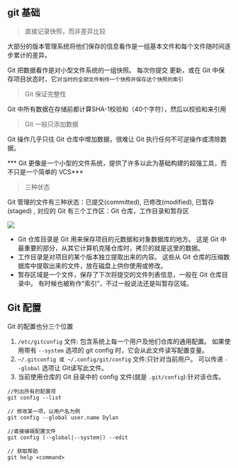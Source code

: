 ## git 基础

> 直接记录快照，而非差异比较

大部分的版本管理系统将他们保存的信息看作是一组基本文件和每个文件随时间逐步累计的差异。

Git 把数据看作是对小型文件系统的一组快照。 每次你提交 更新，或在 Git 中保存项目状态时，它`对当时的全部文件制作一个快照并保存这个快照的索引`

> Git 保证完整性

Git 中所有数据在存储前都计算SHA-1校验和（40个字符），然后以校验和来引用

> Git 一般只添加数据

Git 操作几乎只往 Git 仓库中增加数据，很难让 Git 执行任何不可逆操作或清除数据。

*** Git 更像是一个小型的文件系统，提供了许多以此为基础构建的超强工具，而不只是一个简单的 VCS***

> 三种状态

Git 管理的文件有三种状态：已提交(committed), 已修改(modified), 已暂存(staged) , 对应的 Git 有三个工作区：Git 仓库，工作目录和暂存区

![](https://note.youdao.com/yws/public/resource/2b1726cb603247fa722efddfdc31eff1/xmlnote/900CBB7B0CD9476BA8F2926642397E68/27240)

- Git 仓库目录是 Git 用来保存项目的元数据和对象数据库的地方。 这是 Git 中最重要的部分，从其它计算机克隆仓库时，拷贝的就是这里的数据。
- 工作目录是对项目的某个版本独立提取出来的内容。 这些从 Git 仓库的压缩数据库中提取出来的文件，放在磁盘上供你使用或修改。
- 暂存区域是一个文件，保存了下次将提交的文件列表信息，一般在 Git 仓库目录中。 有时候也被称作“索引”，不过一般说法还是叫暂存区域。


## Git 配置

Git 的配置也分三个位置

1. `/etc/gitconfig` 文件: 包含系统上每一个用户及他们仓库的通用配置。 如果使用带有 `--system` 选项的 git config 时，它会从此文件读写配置变量。
2. `~/.gitconfig 或 ~/.config/git/config` 文件:只针对当前用户。 可以传递 `--global` 选项让 Git读写此文件。
3. 当前使用仓库的 Git 目录中的 config 文件(就是 `.git/config`):针对该仓库。

```
//列出所有的配置项
git config --list

// 修改某一项，以用户名为例
git config --global user.name Dylan

//直接编辑配置文件
git config (--global|--system|) --edit

// 获取帮助
git help <command>
```



